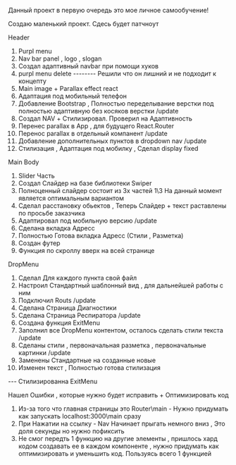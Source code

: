 Данный проект в первую очередь это мое личное самообучение!

Создаю маленький проект. Сдесь будет патчноут

 Header
1. Purpl menu
2. Nav bar panel , logo , slogan
3. Создал адаптивный navbar при помощи хуков 
4. purpl menu delete -------- Решили что он лишний и не подходит к концепту 
5. Main image + Parallax effect react 
6. Адаптация под мобильный телефон 
7. Добавление Bootstrap , Полностью переделывание верстки под полностью адаптивную без косяков верстки 
/update
8. Создал NAV + Стилизировал. Проверил на Адаптивность
9. Перенес parallax в App , для будущего React.Router
10. Перенос parallax в отдельный компанент
/update
11. Добавление дополнительных пунктов в dropdown nav 
/update
12. Стилизация , Адаптация под мобилку , Сделал display fixed



Main Body
1. Slider Часть
2. Создал Слайдер на базе библиотеки Swiper
3. Полноценный слайдер состоит из 3х частей 1\3 На данный момент является оптимальным вариантом 
4. Сделал расстановку обьектов , Теперь Слайдер + текст раставлены по просьбе заказчика
5. Адаптировал под мобильную версию
/update
6. Сделана вкладка Адресс 
7. Полностью Готова вкладка Адресс (Стили , Разметка)
8. Создан футер
9. Функция по скроллу вверх на всей странице




 DropMenu
1. Сделал Для каждого пункта свой файл
2. Настроил Стандартный шаблонный вид , для дальнейшей работы с ним
3. Подключил Routs
/update
4. Сделана Страница Диагностики
5. Сделана Страница Респиратора
/update
6. Создана функция ExitMenu
7. Заполнил все DropMenu контентом, осталось сделать стили текста
/update
8. Сделаны стили , первоначальная разметка , первоначальные картинки
/update
9. Заменены Стандартные на созданные новые
8. Изменен текст , Полностью готова стилизация 


--- Стилизированна ExitMenu

Нашел Ошибки , которые нужно будет исправить + Оптимизировать код
1. Из-за того что главная страницы это Router\main - Нужно придумать как запускать localhost:3000\main сразу
2. При Нажатии на ссылку - Nav Начинает прыгать немного вниз , Это доля секунды но нужно пофиксить
3. Не смог передть 1 функцию на другие элементы , пришлось хард кодом создавать ее в каждом компоненте , нужно придумать как оптимизировать и уменьшить код. Пользуясь всего 1 функцией


